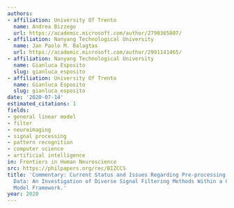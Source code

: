 ```yaml
---
authors:
- affiliation: University Of Trento
  name: Andrea Bizzego
  url: https://academic.microsoft.com/author/2790365807/
- affiliation: Nanyang Technological University
  name: Jan Paolo M. Balagtas
  url: https://academic.microsoft.com/author/2991141465/
- affiliation: Nanyang Technological University
  name: Gianluca Esposito
  slug: gianluca_esposito
- affiliation: University Of Trento
  name: Gianluca Esposito
  slug: gianluca_esposito
date: '2020-07-14'
estimated_citations: 1
fields:
- general linear model
- filter
- neuroimaging
- signal processing
- pattern recognition
- computer science
- artificial intelligence
in: Frontiers in Human Neuroscience
src: https://philpapers.org/rec/BIZCCS
title: 'Commentary: Current Status and Issues Regarding Pre-processing of fNIRS Neuroimaging
  Data: An Investigation of Diverse Signal Filtering Methods Within a General Linear
  Model Framework.'
year: 2020
---
```

